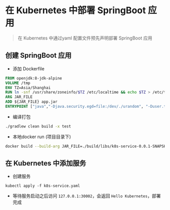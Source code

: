 # 在 Kubernetes 中部署 SpringBoot 应用

> 在 Kubernetes 中通过yaml 配置文件预先声明部署 SpringBoot 应用

## 创建 SpringBoot 应用

- 添加 Dockerfile
```dockerfile
FROM openjdk:8-jdk-alpine
VOLUME /tmp
ENV TZ=Asia/Shanghai
RUN ln -snf /usr/share/zoneinfo/$TZ /etc/localtime && echo $TZ > /etc/timezone
ARG JAR_FILE
ADD ${JAR_FILE} app.jar
ENTRYPOINT ["java","-Djava.security.egd=file:/dev/./urandom", "-Duser.timezone=GMT+08", "-jar","/app.jar"]
```

- 编译打包
```bash
./gradlew clean build -x test
```

- 本地docker run (项目目录下) 
```bash
docker build --build-arg JAR_FILE=./build/libs/k8s-service-0.0.1-SNAPSHOT.jar -t k8s-service:demo .
```

## 在  Kubernetes 中添加服务
- 创建服务
```
kubectl apply -f k8s-service.yaml
```

- 等待服务启动之后访问 `127.0.0.1:30002`，会返回 `Hello Kubernetes`，部署完成
